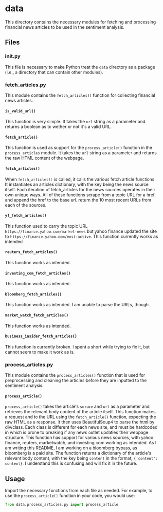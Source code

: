 # data

This directory contains the necessary modules for fetching and processing financial news articles to be used in the sentiment analysis.

## Files

### __init__.py
This file is necessary to make Python treat the `data` directory as a package (i.e., a directory that can contain other modules).

### fetch_articles.py
This module contains the `fetch_articles()` function for collecting financial news articles. 

#### `is_valid_url()`
This function is very simple. It takes the `url` string as a parameter and returns a boolean as to wether or not it's a valid URL.

#### `fetch_article()`
This function is used as support for the `process_article()` function in the `process_articles` module. It takes the `url` string as a parameter and returns the raw HTML content of the webpage.

#### `fetch_articles()`
When `fetch_articles()` is called, it calls the various fetch article functions. It instantiates an articles dictionary, with the key being the news source itself. Each iteration of fetch_articles for the news sources operates in their own unique ways. All of these functions scrape from a topic URL for a href, and append the href to the base url. return the 10 most recent URLs from each of the sources. 

#### `yf_fetch_articles()`
This function used to carry the topic URL `https://finance.yahoo.com/market-news` but yahoo finance updated the site to `https://finance.yahoo.com/most-active`. This function currently works as intended

#### `reuters_fetch_articles()`
This function works as intended.

#### `investing_com_fetch_articles()`
This function works as intended.

#### `bloomberg_fetch_articles()`
This function works as intended. I am unable to parse the URLs, though.

#### `market_watch_fetch_articles()`
This function works as intended.

#### `business_insider_fetch_articles()`
This function is currently broken. I spent a short while trying to fix it, but cannot seem to make it work as is.

### process_articles.py
This module contains the `process_articles()` function that is used for preprocessing and cleaning the articles before they are inputted to the sentiment analysis.

#### `process_article()`
`process_article()` takes the article's `soruce` and `url` as a parameter and retrieves the relevant body content of the article itself. This function makes a request and to the URL using the `fetch_article()` function, expecting the raw HTML as a response. It then uses BeautifulSoup4 to parse the html by div/class. Each class is different for each news site, and must be hardcoded in which is prone to breaking if any news outlet updaties their webpage structure. This function has support for various news sources, with yahoo finance, reuters, marketwatch, and investing.com working as intended. As I am writing this README, I am working on a bloomberg bypass, as bloomberg is a paid site. The function returns a dictionary of the article's relevant body content, with the key being `content` in the format, `{'content': content}`. I understand this is confusing and will fix it in the future.

## Usage
Import the necessary functions from each file as needed. For example, to use the `process_article()` function in your code, you would use:

```python
from data.process_articles.py import process_article
